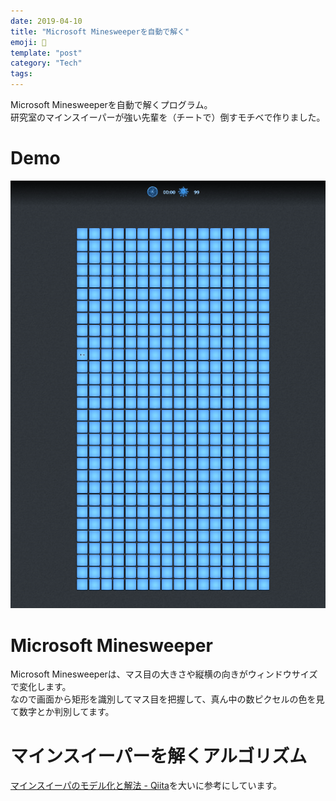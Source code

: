 ```yaml
---
date: 2019-04-10
title: "Microsoft Minesweeperを自動で解く"
emoji: 🔨
template: "post"
category: "Tech"
tags:
---
```


Microsoft Minesweeperを自動で解くプログラム。  
研究室のマインスイーパーが強い先輩を（チートで）倒すモチベで作りました。

# Demo

![demo](../images/2019-04-10/minekun-demo.gif)

# Microsoft Minesweeper

Microsoft Minesweeperは、マス目の大きさや縦横の向きがウィンドウサイズで変化します。  
なので画面から矩形を識別してマス目を把握して、真ん中の数ピクセルの色を見て数字とか判別してます。

# マインスイーパーを解くアルゴリズム

[マインスイーパのモデル化と解法 - Qiita](https://qiita.com/gyu-don/items/9d1d77830d96d43fc887)を大いに参考にしています。
